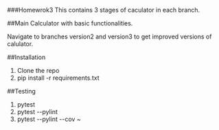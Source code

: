 ###Homewrok3
This contains 3 stages of caculator in each branch.

##Main
Calculator with basic functionalities.

Navigate to branches version2 and version3 to get improved versions of calulator.

##Installation
1. Clone the repo
2. pip install -r requirements.txt

##Testing
1. pytest
2. pytest --pylint
3. pytest --pylint --cov
~                        
